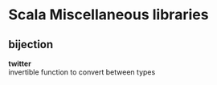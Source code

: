 Scala Miscellaneous libraries
=============================

bijection
---------
__twitter__  
invertible function to convert between types  
